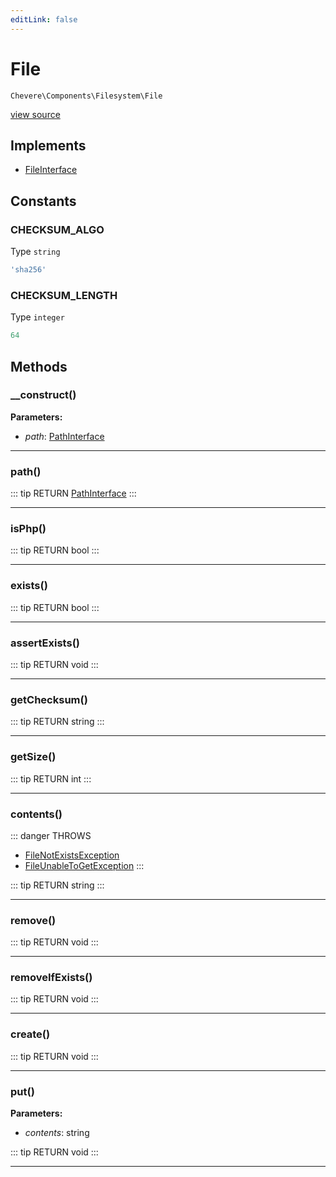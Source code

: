```yaml
---
editLink: false
---
```


# File

`Chevere\Components\Filesystem\File`

[view source](https://github.com/chevere/chevere/blob/master/src/Chevere/Components/Filesystem/File.php)

## Implements

- [FileInterface](../../Interfaces/Filesystem/FileInterface.md)

## Constants

### CHECKSUM_ALGO

Type `string`

```php
'sha256'
```

### CHECKSUM_LENGTH

Type `integer`

```php
64
```

## Methods

### __construct()

**Parameters:**

- *path*: [PathInterface](../../Interfaces/Filesystem/PathInterface.md)

---

### path()

::: tip RETURN
[PathInterface](../../Interfaces/Filesystem/PathInterface.md)
:::

---

### isPhp()

::: tip RETURN
bool
:::

---

### exists()

::: tip RETURN
bool
:::

---

### assertExists()

::: tip RETURN
void
:::

---

### getChecksum()

::: tip RETURN
string
:::

---

### getSize()

::: tip RETURN
int
:::

---

### contents()

::: danger THROWS
- [FileNotExistsException](../../Exceptions/Filesystem/FileNotExistsException.md) 
- [FileUnableToGetException](../../Exceptions/Filesystem/FileUnableToGetException.md) 
:::

::: tip RETURN
string
:::

---

### remove()

::: tip RETURN
void
:::

---

### removeIfExists()

::: tip RETURN
void
:::

---

### create()

::: tip RETURN
void
:::

---

### put()

**Parameters:**

- *contents*: string

::: tip RETURN
void
:::

---
